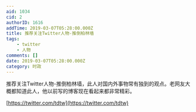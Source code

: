 ```yaml
---
aid: 1034
cid: 2
authorID: 1616
addTime: 2019-03-07T05:28:00.000Z
title: 推荐关注Twitter人物-推倒柏林墙
tags:
    - twitter
    - 人物
comments: []
date: 2019-03-07T05:28:00.000Z
category: 时政
---
```


推荐关注Twitter人物-推倒柏林墙，此人对国内外事物常有独到的观点。老网友大概都知道此人，他以前写的博客现在看起来都非常精彩。

[https://twitter.com/tdtw](https://twitter.com/tdtw)

